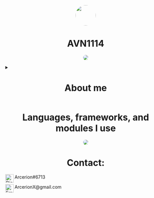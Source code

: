 <p align="center">
    <img style="border-radius: 100px" width="64" height="64" src="https://o.remove.bg/downloads/3042dc4b-6542-48f4-88d4-e2b568955812/60945964-removebg-preview.png">
</p>
<h1 align="center">AVN1114</h1>

<p align="center">
    <img style="border-radius: 100px" src="https://github-readme-stats.vercel.app/api?username=AVN1114&count_private=true&show_icons=true&include_all_commits=true">
</p>

<details>
  <summary><h1 align="center">About me</h1></summary>
  Hi, I joined Github around February. My main skills are NodeJS based, and I write really ugly code.
</details>

<h1 align="center">Languages, frameworks, and modules I use</h1>
<p align="center">
    <img style="border-radius: 100px" src="https://nimbus-screenshots.s3.amazonaws.com/s/802a3cd5bf0476ab4660f840ca13adcd.png">
</p>
<h1 align="center">Contact:</h1>
<img align="left" alt="Discord" width="26px" src="https://discord.com/assets/07dca80a102d4149e9736d4b162cff6f.ico" /> Arcerion#6713
</p>
<img align="left" alt="Email" width="26px" src="https://i.pinimg.com/236x/18/bc/21/18bc212b9eddf141fab6664bc754f72b.jpg" /> ArcerionX@gmail.com

